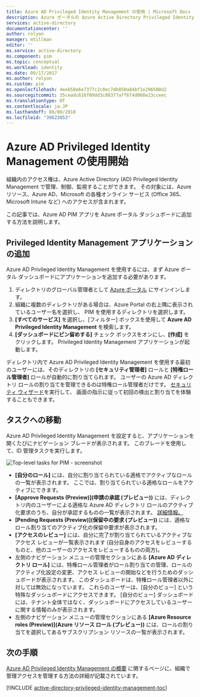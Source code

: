 ```yaml
---
title: Azure AD Privileged Identity Management の使用 | Microsoft Docs
description: Azure ポータルの Azure Active Directory Privileged Identity Management アプリケーションで特権 ID を管理する方法について説明します。
services: active-directory
documentationcenter: ''
author: rolyon
manager: mtillman
editor: ''
ms.service: active-directory
ms.component: pim
ms.topic: conceptual
ms.workload: identity
ms.date: 09/17/2017
ms.author: rolyon
ms.custom: pim
ms.openlocfilehash: 4eeb58e6e7377c2c0ec7db850a84bf1e296500d2
ms.sourcegitcommit: 35ceadc616f09dd3c88377a7f6f4d068e23cceec
ms.translationtype: HT
ms.contentlocale: ja-JP
ms.lasthandoff: 08/08/2018
ms.locfileid: "39623053"
---
```

# <a name="start-using-azure-ad-privileged-identity-management"></a>Azure AD Privileged Identity Management の使用開始

組織内のアクセス権は、Azure Active Directory (AD) Privileged Identity Management で管理、制御、監視することができます。 その対象には、Azure リソース、Azure AD、Microsoft の各種オンライン サービス (Office 365、Microsoft Intune など) へのアクセスが含まれます。

この記事では、Azure AD PIM アプリを Azure ポータル ダッシュボードに追加する方法を説明します。

## <a name="add-the-privileged-identity-management-application"></a>Privileged Identity Management アプリケーションの追加

Azure AD Privileged Identity Management を使用するには、まず Azure ポータル ダッシュボードにアプリケーションを追加する必要があります。

1. ディレクトリのグローバル管理者として [Azure ポータル](https://portal.azure.com/) にサインインします。
2. 組織に複数のディレクトリがある場合は、Azure Portal の右上隅に表示されているユーザー名を選択し、 PIM を使用するディレクトリを選択します。
3. **[すべてのサービス]** を選択し、[フィルター] ボックスを使用して **Azure AD Privileged Identity Management** を検索します。
4. **[ダッシュボードにピン留めする]** チェック ボックスをオンにし、**[作成]** をクリックします。 Privileged Identity Management アプリケーションが起動します。

ディレクトリ内で Azure AD Privileged Identity Management を使用する最初のユーザーには、そのディレクトリの **[セキュリティ管理者]** ロールと **[特権ロール管理者]** ロールが自動的に割り当てられます。 ユーザーの Azure AD ディレクトリ ロールの割り当てを管理できるのは特権ロール管理者だけです。 [セキュリティ ウィザード](pim-security-wizard.md)を実行して、 画面の指示に従って初回の検出と割り当てを体験することもできます。

## <a name="navigate-to-your-tasks"></a>タスクへの移動

Azure AD Privileged Identity Management を設定すると、アプリケーションを開くたびにナビゲーション ブレードが表示されます。 このブレードを使用して、ID 管理タスクを実行します。

![Top-level tasks for PIM - screenshot](./media/pim-getting-started/PIM_Tasks_New.png)

- **[自分のロール]** には、自分に割り当てられている適格でアクティブなロールの一覧が表示されます。 ここでは、割り当てられている適格なロールをアクティブにできます。
- **[Approve Requests (Preview)]\(申請の承認 (プレビュー)\)** には、ディレクトリ内のユーザーによる適格な Azure AD ディレクトリ ロールのアクティブ化要求のうち、自分が承認するものの一覧が表示されます。 [詳細情報。](./azure-ad-pim-approval-workflow.md)
- **[Pending Requests (Preview)]\(保留中の要求 (プレビュー)\)** には、適格なロール割り当てのアクティブ化の保留中要求が表示されます。
- **[アクセスのレビュー]** には、自分に完了が割り当てられているアクティブなアクセス レビューが一覧表示されます (自分自身のアクセスをレビューするものと、他のユーザーのアクセスをレビューするものの両方)。
- 左側のナビゲーション メニューの管理セクションにある **[Azure AD ディレクトリ ロール]** には、特権ロール管理者がロール割り当ての管理、ロールのアクティブ化設定の変更、アクセス レビューの開始などを行うためのダッシュボードが表示されます。 このダッシュボードは、特権ロール管理者以外に対しては無効になっています。 これらのユーザーは、[自分のビュー] という特殊なダッシュボードにアクセスできます。 [自分のビュー] ダッシュボードには、テナント全体ではなく、ダッシュボードにアクセスしているユーザーに関する情報のみが表示されます。
- 左側のナビゲーション メニューの管理セクションにある **[Azure Resource roles (Preview)]\(Azure リソース ロール (プレビュー)\)** には、ロールの割り当てを選択してあるサブスクリプション リソースの一覧が表示されます。 

## <a name="next-steps"></a>次の手順
[Azure AD Privileged Identity Management の概要](pim-configure.md) に関するページに、組織で管理アクセスを管理する方法の詳細が記載されています。

[!INCLUDE [active-directory-privileged-identity-management-toc](../../../includes/active-directory-privileged-identity-management-toc.md)]
